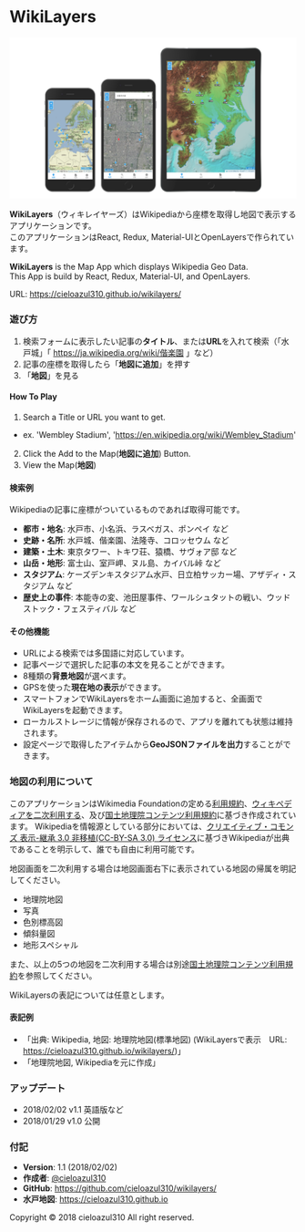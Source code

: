 # WikiLayers

![WikiLayers](./src/img/showcase.png "WikiLayers")

**WikiLayers**（ウィキレイヤーズ）はWikipediaから座標を取得し地図で表示するアプリケーションです。  
このアプリケーションはReact, Redux, Material-UIとOpenLayersで作られています。

**WikiLayers** is the Map App which displays Wikipedia Geo Data.  
This App is build by React, Redux, Material-UI, and OpenLayers.

URL: https://cieloazul310.github.io/wikilayers/

### 遊び方

1. 検索フォームに表示したい記事の**タイトル**、または**URL**を入れて検索（「水戸城」「 https://ja.wikipedia.org/wiki/偕楽園 」など）
2. 記事の座標を取得したら「**地図に追加**」を押す 
3. 「**地図**」を見る

#### How To Play

1. Search a Title or URL you want to get.
  - ex. 'Wembley Stadium', 'https://en.wikipedia.org/wiki/Wembley_Stadium'
2. Click the Add to the Map(**地図に追加**) Button.
3. View the Map(**地図**)

#### 検索例

Wikipediaの記事に座標がついているものであれば取得可能です。

- **都市・地名**: 水戸市、小名浜、ラスベガス、ポンペイ など
- **史跡・名所**: 水戸城、偕楽園、法隆寺、コロッセウム など
- **建築・土木**: 東京タワー、トキワ荘、猿橋、サヴォア邸 など
- **山岳・地形**: 富士山、室戸岬、ヌル島、カイバル峠 など
- **スタジアム**: ケーズデンキスタジアム水戸、日立柏サッカー場、アザディ・スタジアム など
- **歴史上の事件**: 本能寺の変、池田屋事件、ワールシュタットの戦い、ウッドストック・フェスティバル など

#### その他機能

- URLによる検索では多国語に対応しています。
- 記事ページで選択した記事の本文を見ることができます。
- 8種類の**背景地図**が選べます。
- GPSを使った**現在地の表示**ができます。
- スマートフォンでWikiLayersをホーム画面に追加すると、全画面でWikiLayersを起動できます。
- ローカルストレージに情報が保存されるので、アプリを離れても状態は維持されます。
- 設定ページで取得したアイテムから**GeoJSONファイルを出力**することができます。

### 地図の利用について

このアプリケーションはWikimedia Foundationの定める[利用規約]、[ウィキペディアを二次利用する][二次利用]、及び[国土地理院コンテンツ利用規約]に基づき作成されています。
Wikipediaを情報源としている部分においては、[クリエイティブ・コモンズ 表示-継承 3.0 非移植(CC-BY-SA 3.0) ライセンス][CC-BY-SA 3.0]に基づきWikipediaが出典であることを明示して、誰でも自由に利用可能です。

地図画面を二次利用する場合は地図画面右下に表示されている地図の帰属を明記してください。

- 地理院地図
- 写真
- 色別標高図
- 傾斜量図
- 地形スペシャル

また、以上の5つの地図を二次利用する場合は別途[国土地理院コンテンツ利用規約]を参照してください。

WikiLayersの表記については任意とします。

#### 表記例

- 「出典: Wikipedia, 地図: 地理院地図(標準地図) (WikiLayersで表示　URL: https://cieloazul310.github.io/wikilayers/)」
- 「地理院地図, Wikipediaを元に作成」

### アップデート

- 2018/02/02 v1.1 英語版など
- 2018/01/29 v1.0 公開

### 付記

- **Version**: 1.1 (2018/02/02)
- **作成者**: [@cieloazul310]
- **GitHub**: https://github.com/cieloazul310/wikilayers/
- **水戸地図**: https://cieloazul310.github.io

Copyright © 2018 cieloazul310 All right reserved.

[@cieloazul310]: https://twitter.com/cieloazul310
<!-- 
WIKIMEDIA FOUNDATION 利用規約
-->
[利用規約]: https://wikimediafoundation.org/wiki/Terms_of_Use/ja
<!-- 
Wikipedia:ウィキペディアを二次利用する
-->
[二次利用]: https://ja.wikipedia.org/wiki/Wikipedia:%E3%82%A6%E3%82%A3%E3%82%AD%E3%83%9A%E3%83%87%E3%82%A3%E3%82%A2%E3%82%92%E4%BA%8C%E6%AC%A1%E5%88%A9%E7%94%A8%E3%81%99%E3%82%8B
<!--
国土地理院コンテンツ利用規約
-->
[国土地理院コンテンツ利用規約]: http://www.gsi.go.jp/kikakuchousei/kikakuchousei40182.html
<!--
クリエイテブ・コモンズ 3.0
-->
[CC-BY-SA 3.0]: http://creativecommons.org/licenses/by-sa/3.0/
